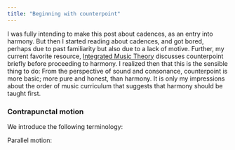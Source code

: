 ```yaml
---
title: "Beginning with counterpoint"
---
```


I was fully intending to make this post about cadences, as an entry into harmony. But then I started reading about cadences, and got bored, perhaps due to past familiarity but also due to a lack of motive. Further, my current favorite resource, [Integrated Music Theory](https://intmus.github.io/inttheory20-21/05-counterpoint-embell-shapes/1-introcounterpoint.html) discusses counterpoint briefly before proceeding to harmony. I realized then that this is the sensible thing to do: From the perspective of sound and consonance, counterpoint is more basic; more pure and honest, than harmony. It is only my impressions about the order of music curriculum that suggests that harmony should be taught first.

### Contrapunctal motion

We introduce the following terminology:

Parallel motion:

<div id="score"></div>
<script>
makeInteractive("score", `
X:1
L:1/4
K:C
Q:1/2=60
c|d|e|f
`);
</script>
